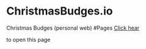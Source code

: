 # ChristmasBudges.io
Christmas Budges (personal web)
#Pages
<a href="https://sujonmardi71.github.io/ChristmasBudges.io/">Click hear</a><p> to open this page</p>

